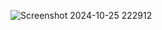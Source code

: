 ![Screenshot 2024-10-25 222912](https://github.com/user-attachments/assets/eb9120ed-32f1-40c7-8fe3-f9eb734697ef)

